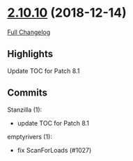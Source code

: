 # [2.10.10](https://github.com/WeakAuras/WeakAuras2/tree/2.10.10) (2018-12-14)

[Full Changelog](https://github.com/WeakAuras/WeakAuras2/compare/2.10.9...2.10.10)

## Highlights

 Update TOC for Patch 8.1 

## Commits

Stanzilla (1):

- update TOC for Patch 8.1

emptyrivers (1):

- fix ScanForLoads (#1027)

